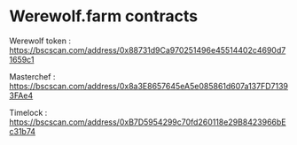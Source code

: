 # Werewolf.farm contracts

Werewolf token : https://bscscan.com/address/0x88731d9Ca970251496e45514402c4690d71659c1

Masterchef : https://bscscan.com/address/0x8a3E8657645eA5e085861d607a137FD71393FAe4

Timelock : https://bscscan.com/address/0xB7D5954299c70fd260118e29B8423966bEc31b74
